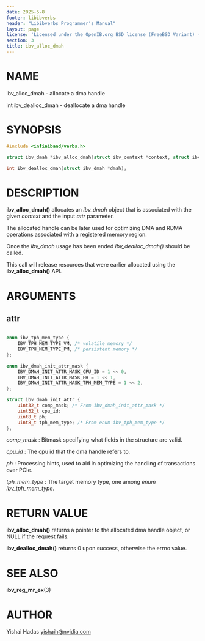 ```yaml
---
date: 2025-5-8
footer: libibverbs
header: "Libibverbs Programmer's Manual"
layout: page
license: 'Licensed under the OpenIB.org BSD license (FreeBSD Variant) - See COPYING.md'
section: 3
title: ibv_alloc_dmah
---
```


# NAME

ibv_alloc_dmah - allocate a dma handle

int ibv_dealloc_dmah - deallocate a dma handle

# SYNOPSIS

```c
#include <infiniband/verbs.h>

struct ibv_dmah *ibv_alloc_dmah(struct ibv_context *context, struct ibv_dmah_init_attr *attr);

int ibv_dealloc_dmah(struct ibv_dmah *dmah);

```

# DESCRIPTION

**ibv_alloc_dmah()** allocates an *ibv_dmah* object that is associated with the given
*context* and the input *attr* parameter.

The allocated handle can be later used for optimizing DMA and RDMA operations associated
with a registered memory region.

Once the *ibv_dmah* usage has been ended *ibv_dealloc_dmah()* should be called.

This call will release resources that were earlier allocated using the **ibv_alloc_dmah()** API.

# ARGUMENTS

## attr

```c

enum ibv_tph_mem_type {
	IBV_TPH_MEM_TYPE_VM, /* volatile memory */
	IBV_TPH_MEM_TYPE_PM, /* persistent memory */
};

enum ibv_dmah_init_attr_mask {
	IBV_DMAH_INIT_ATTR_MASK_CPU_ID = 1 << 0,
	IBV_DMAH_INIT_ATTR_MASK_PH = 1 << 1,
	IBV_DMAH_INIT_ATTR_MASK_TPH_MEM_TYPE = 1 << 2,
};

struct ibv_dmah_init_attr {
	uint32_t comp_mask; /* From ibv_dmah_init_attr_mask */
	uint32_t cpu_id;
	uint8_t ph;
	uint8_t tph_mem_type; /* From enum ibv_tph_mem_type */
};
```
*comp_mask*
:	Bitmask specifying what fields in the structure are valid.

*cpu_id*
:	The cpu id that the dma handle refers to.

*ph*
:	 Processing hints, used to aid in optimizing the handling of transactions over PCIe.

*tph_mem_type*
:	The target memory type, one among *enum ibv_tph_mem_type*.

# RETURN VALUE

**ibv_alloc_dmah()** returns a pointer to the allocated dma handle object, or NULL if the request fails.

**ibv_dealloc_dmah()** returns 0 upon success, otherwise the errno value.

# SEE ALSO

**ibv_reg_mr_ex**(3)

# AUTHOR

Yishai Hadas <yishaih@nvidia.com>
